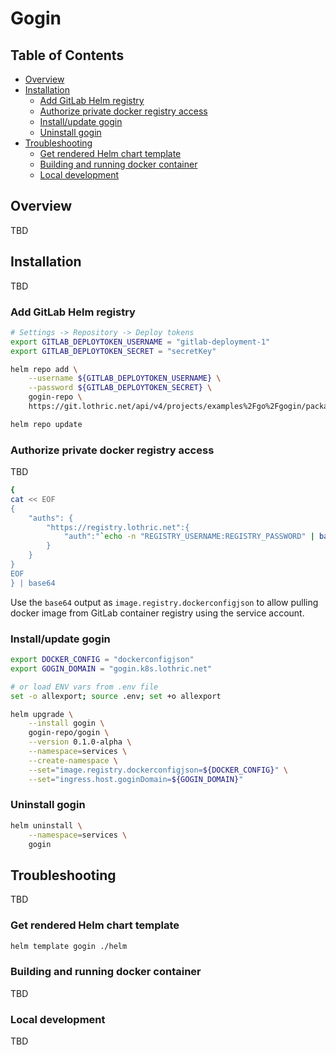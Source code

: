 # Gogin <!-- omit from toc -->

## Table of Contents <!-- omit from toc -->

- [Overview](#overview)
- [Installation](#installation)
  - [Add GitLab Helm registry](#add-gitlab-helm-registry)
  - [Authorize private docker registry access](#authorize-private-docker-registry-access)
  - [Install/update gogin](#installupdate-gogin)
  - [Uninstall gogin](#uninstall-gogin)
- [Troubleshooting](#troubleshooting)
  - [Get rendered Helm chart template](#get-rendered-helm-chart-template)
  - [Building and running docker container](#building-and-running-docker-container)
  - [Local development](#local-development)

## Overview

TBD

## Installation

TBD 

### Add GitLab Helm registry

```sh
# Settings -> Repository -> Deploy tokens
export GITLAB_DEPLOYTOKEN_USERNAME = "gitlab-deployment-1"
export GITLAB_DEPLOYTOKEN_SECRET = "secretKey"

helm repo add \
    --username ${GITLAB_DEPLOYTOKEN_USERNAME} \
    --password ${GITLAB_DEPLOYTOKEN_SECRET} \
    gogin-repo \
    https://git.lothric.net/api/v4/projects/examples%2Fgo%2Fgogin/packages/helm/stable

helm repo update
```

### Authorize private docker registry access

TBD

```bash
{
cat << EOF
{
    "auths": {
        "https://registry.lothric.net":{
            "auth":"`echo -n "REGISTRY_USERNAME:REGISTRY_PASSWORD" | base64`"
        }
    }
}
EOF
} | base64
```

Use the `base64` output as `image.registry.dockerconfigjson` to allow pulling docker image from GitLab container registry using the service account.

### Install/update gogin

```sh
export DOCKER_CONFIG = "dockerconfigjson"
export GOGIN_DOMAIN = "gogin.k8s.lothric.net"

# or load ENV vars from .env file
set -o allexport; source .env; set +o allexport

helm upgrade \
    --install gogin \
    gogin-repo/gogin \
    --version 0.1.0-alpha \
    --namespace=services \
    --create-namespace \
    --set="image.registry.dockerconfigjson=${DOCKER_CONFIG}" \
    --set="ingress.host.goginDomain=${GOGIN_DOMAIN}"
```

### Uninstall gogin

```sh
helm uninstall \
    --namespace=services \
    gogin
```

## Troubleshooting

TBD

### Get rendered Helm chart template

```sh
helm template gogin ./helm
```

### Building and running docker container

TBD

### Local development

TBD